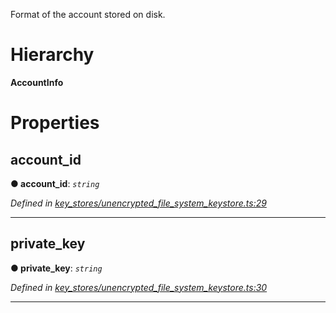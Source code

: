 

Format of the account stored on disk.

# Hierarchy

**AccountInfo**

# Properties

<a id="account_id"></a>

##  account_id

**● account_id**: *`string`*

*Defined in [key_stores/unencrypted_file_system_keystore.ts:29](https://github.com/nearprotocol/nearlib/blob/4fd2642/src.ts/key_stores/unencrypted_file_system_keystore.ts#L29)*

___
<a id="private_key"></a>

##  private_key

**● private_key**: *`string`*

*Defined in [key_stores/unencrypted_file_system_keystore.ts:30](https://github.com/nearprotocol/nearlib/blob/4fd2642/src.ts/key_stores/unencrypted_file_system_keystore.ts#L30)*

___

